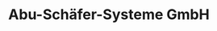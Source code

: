---
title: "Abu-Schäfer-Systeme GmbH"
url: /euskirchen/abu-schaefer-systeme-gmbh/
shop: Autoteile
---